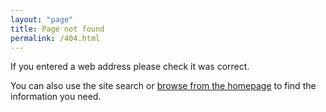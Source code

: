 ```yaml
---
layout: "page"
title: Page not found
permalink: /404.html
---
```


If you entered a web address please check it was correct.

You can also use the site search or [browse from the homepage](https://guides.service.gov.au/content-guide/) to find the information you need.
